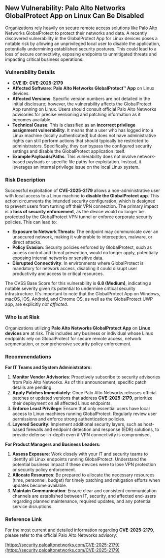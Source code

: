 ## New Vulnerability: Palo Alto Networks GlobalProtect App on Linux Can Be Disabled

Organizations rely heavily on secure remote access solutions like Palo Alto Networks GlobalProtect to protect their networks and data. A recently discovered vulnerability in the GlobalProtect App for Linux devices poses a notable risk by allowing an unprivileged local user to disable the application, potentially undermining established security postures. This could lead to a loss of secure connectivity, exposing endpoints to unmitigated threats and impacting critical business operations.

### Vulnerability Details

*   **CVE ID**: **CVE-2025-2179**
*   **Affected Software**: **Palo Alto Networks GlobalProtect™ App** on Linux devices.
*   **Affected Versions**: Specific version numbers are not detailed in the initial disclosure; however, the vulnerability affects the GlobalProtect App running on Linux. Users should consult official Palo Alto Networks advisories for precise versioning and patching information as it becomes available.
*   **Technical Cause**: This is classified as an **incorrect privilege assignment vulnerability**. It means that a user who has logged into a Linux machine (locally authenticated) but does not have administrative rights can still perform actions that should typically be restricted to administrators. Specifically, they can bypass the configured security settings and disable the GlobalProtect application itself.
*   **Example Payloads/Paths**: This vulnerability does not involve network-based payloads or specific file paths for exploitation. Instead, it leverages an internal privilege issue on the local Linux system.

### Risk Description

Successful exploitation of **CVE-2025-2179** allows a non-administrative user with local access to a Linux machine to **disable the GlobalProtect app**. This action circumvents the intended security configuration, which is designed to prevent users from turning off their VPN connection. The primary impact is a **loss of security enforcement**, as the device would no longer be protected by the GlobalProtect VPN tunnel or enforce corporate security policies. This can lead to:

*   **Exposure to Network Threats**: The endpoint may communicate over an unsecured network, making it vulnerable to interception, malware, or direct attacks.
*   **Policy Evasion**: Security policies enforced by GlobalProtect, such as access control and threat prevention, would no longer apply, potentially exposing internal networks or sensitive data.
*   **Disrupted Connectivity**: In environments where GlobalProtect is mandatory for network access, disabling it could disrupt user productivity and access to critical resources.

The CVSS Base Score for this vulnerability is **6.8 (Medium)**, indicating a notable severity given its potential to undermine critical security infrastructure. It's important to note that the GlobalProtect App on Windows, macOS, iOS, Android, and Chrome OS, as well as the GlobalProtect UWP app, are explicitly *not affected*.

### Who is at Risk

Organizations utilizing **Palo Alto Networks GlobalProtect App** on **Linux devices** are at risk. This includes any business or individual whose Linux endpoints rely on GlobalProtect for secure remote access, network segmentation, or comprehensive security policy enforcement.

### Recommendations

**For IT Teams and System Administrators:**

1.  **Monitor Vendor Advisories**: Proactively subscribe to security advisories from Palo Alto Networks. As of this announcement, specific patch details are pending.
2.  **Apply Patches Immediately**: Once Palo Alto Networks releases official patches or updated versions that address **CVE-2025-2179**, prioritize their deployment on all affected Linux endpoints.
3.  **Enforce Least Privilege**: Ensure that only essential users have local access to Linux machines running GlobalProtect. Regularly review user permissions and enforce strong authentication policies.
4.  **Layered Security**: Implement additional security layers, such as host-based firewalls and endpoint detection and response (EDR) solutions, to provide defense-in-depth even if VPN connectivity is compromised.

**For Product Managers and Business Leaders:**

1.  **Assess Exposure**: Work closely with your IT and security teams to identify all Linux endpoints running GlobalProtect. Understand the potential business impact if these devices were to lose VPN protection or security policy enforcement.
2.  **Allocate Resources**: Be prepared to allocate the necessary resources (time, personnel, budget) for timely patching and mitigation efforts when updates become available.
3.  **Maintain Communication**: Ensure clear and consistent communication channels are established between IT, security, and affected end-users regarding planned maintenance, required updates, and any potential service disruptions.

### Reference Link

For the most current and detailed information regarding **CVE-2025-2179**, please refer to the official Palo Alto Networks advisory:

[https://security.paloaltonetworks.com/CVE-2025-2179](https://security.paloaltonetworks.com/CVE-2025-2179)